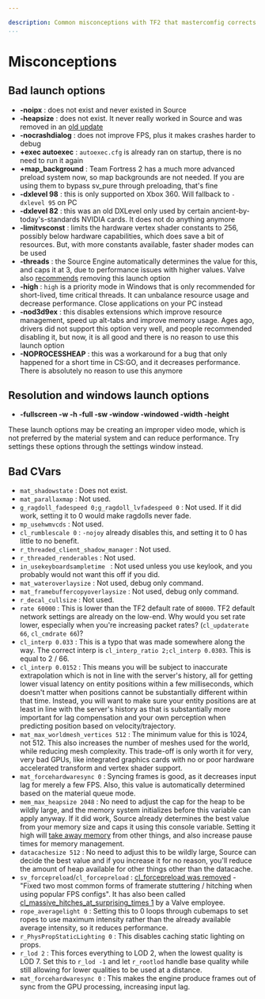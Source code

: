 ```yaml
---

description: Common misconceptions with TF2 that mastercomfig corrects.
...
```


# Misconceptions

## Bad launch options

- **-noipx** : does not exist and never existed in Source
- **-heapsize** : does not exist. It never really worked in Source and was removed in an [old update](https://store.steampowered.com/oldnews/4371)
- **-nocrashdialog** : does not improve FPS, plus it makes crashes harder to debug
- **+exec autoexec** : `autoexec.cfg` is already ran on startup, there is no need to run it again
- **+map_background** : Team Fortress 2 has a much more advanced preload system now, so map backgrounds are not needed. If you are using them to bypass sv_pure through preloading, that's fine
- **-dxlevel 98** : this is only supported on Xbox 360. Will fallback to `-dxlevel 95` on PC
- **-dxlevel 82** : this was an old DXLevel only used by certain ancient-by-today's-standards NVIDIA cards. It does not do anything anymore
- **-limitvsconst** : limits the hardware vertex shader constants to 256, possibly below hardware capabilities, which does save a bit of resources. But, with more constants available, faster shader modes can be used
- **-threads** : the Source Engine automatically determines the value for this, and caps it at 3, due to performance issues with higher values. Valve also [recommends](https://www.reddit.com/r/GlobalOffensive/comments/5y8r7v/in_depth_discussion_of_the_threads_launch_option/dep5yno/) removing this launch option
- **-high** : `high` is a priority mode in Windows that is only recommended for short-lived, time critical threads. It can unbalance resource usage and decrease performance. Close applications on your PC instead
- **-nod3d9ex** : this disables extensions which improve resource management, speed up alt-tabs and improve memory usage. Ages ago, drivers did not support this option very well, and people recommended disabling it, but now, it is all good and there is no reason to use this launch option
- **-NOPROCESSHEAP** : this was a workaround for a bug that only happened for a short time in CS:GO, and it decreases performance. There is absolutely no reason to use this anymore

## Resolution and windows launch options

- **-fullscreen -w -h -full -sw -window -windowed -width -height**

These launch options may be creating an improper video mode, which is not preferred by the material system and can reduce performance. Try settings these options through the settings window instead.

## Bad CVars

- `mat_shadowstate` : Does not exist.
- `mat_parallaxmap` : Not used.
- `g_ragdoll_fadespeed 0;g_ragdoll_lvfadespeed 0` : Not used. If it did work, setting it to 0 would make ragdolls never fade.
- `mp_usehwmvcds` : Not used.
- `cl_rumblescale 0` : `-nojoy` already disables this, and setting it to 0 has little to no benefit.
- `r_threaded_client_shadow_manager` : Not used.
- `r_threaded_renderables` : Not used.
- `in_usekeyboardsampletime ` : Not used unless you use keylook, and you probably would not want this off if you did.
- `mat_wateroverlaysize` : Not used, debug only command.
- `mat_framebuffercopyoverlaysize` : Not used, debug only command.
- `r_decal_cullsize` : Not used.
- `rate 60000` : This is lower than the TF2 default rate of `80000`. TF2 default network settings are already on the low-end. Why would you set rate lower, especially when you're increasing packet rates? (`cl_updaterate 66`, `cl_cmdrate 66`)?
- `cl_interp 0.033` : This is a typo that was made somewhere along the way. The correct interp is `cl_interp_ratio 2;cl_interp 0.0303`. This is equal to 2 / 66.
- `cl_interp 0.0152` : This means you will be subject to inaccurate extrapolation which is not in line with the server's history, all for getting lower visual latency on entity positions within a few milliseconds, which doesn't matter when positions cannot be substantially different within that time. Instead, you will want to make sure your entity positions are at least in line with the server's history as that is substantially more important for lag compensation and your own perception when predicting position based on velocity/trajectory.
- `mat_max_worldmesh_vertices 512` : The minimum value for this is 1024, not 512. This also increases the number of meshes used for the world, while reducing mesh complexity. This trade-off is only worth it for very, very bad GPUs, like integrated graphics cards with no or poor hardware accelerated transform and vertex shader support.
- `mat_forcehardwaresync 0` : Syncing frames is good, as it decreases input lag for merely a few FPS. Also, this value is automatically determined based on the material queue mode.
- `mem_max_heapsize 2048` : No need to adjust the cap for the heap to be wildly large, and the memory system initializes before this variable can apply anyway. If it did work, Source already determines the best value from your memory size and caps it using this console variable. Setting it high will [take away memory](https://github.com/ValveSoftware/Source-1-Games/issues/1543#issuecomment-520534294) from other things, and also increase pause times for memory management.
- `datacachesize 512` : No need to adjust this to be wildly large, Source can decide the best value and if you increase it for no reason, you'll reduce the amount of heap available for other things other than the datacache.
- `sv_forcepreload`/`cl_forcepreload` : [cl_forcepreload was removed](https://www.teamfortress.com/post.php?id=19733) - "Fixed two most common forms of framerate stuttering / hitching when using popular FPS configs". It has also been called [cl_massive_hitches_at_surprising_times 1](https://www.reddit.com/r/GlobalOffensive/comments/adq2a4/never_install_csgo_on_an_old_hard_drive/edlbh3d/) by a Valve employee.
- `rope_averagelight 0` : Setting this to 0 loops through cubemaps to set ropes to use maximum intensity rather than the already available average intensity, so it reduces performance.
- `r_PhysPropStaticLighting 0` : This disables caching static lighting on props.
- `r_lod 2` : This forces everything to LOD 2, when the lowest quality is LOD 7. Set this to `r_lod -1` and let `r_rootlod` handle base quality while still allowing for lower qualities to be used at a distance.
- `mat_forcehardwaresync 0` : This makes the engine produce frames out of sync from the GPU processing, increasing input lag.
